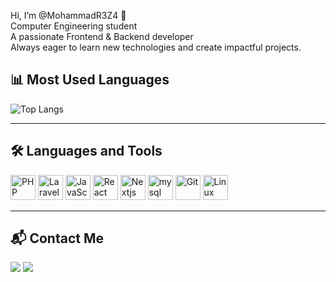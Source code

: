 Hi, I’m @MohammadR3Z4 👋  
Computer Engineering student  
A passionate Frontend & Backend developer  
Always eager to learn new technologies and create impactful projects.

## 📊 Most Used Languages

![Top Langs](https://github-readme-stats.vercel.app/api/top-langs/?username=MohammadR3Z4&theme=github_dark)

---

## 🛠 Languages and Tools

<p align="left">
  <img src="https://cdn.jsdelivr.net/gh/devicons/devicon@latest/icons/php/php-original.svg" alt="PHP" width="40" height="40"/>
  <img src="https://cdn.jsdelivr.net/gh/devicons/devicon@latest/icons/laravel/laravel-original.svg" alt="Laravel" width="40" height="40"/>
  <img src="https://cdn.jsdelivr.net/gh/devicons/devicon/icons/javascript/javascript-original.svg" alt="JavaScript" width="40" height="40"/>
  <img src="https://cdn.jsdelivr.net/gh/devicons/devicon/icons/react/react-original.svg" alt="React" width="40" height="40"/>
  <img src="https://cdn.jsdelivr.net/gh/devicons/devicon@latest/icons/nextjs/nextjs-original.svg" alt="Nextjs" width="40" height="40"/>
  <img src="https://cdn.jsdelivr.net/gh/devicons/devicon@latest/icons/mysql/mysql-original-wordmark.svg" alt="mysql" width="40" height="40"/>
  <img src="https://cdn.jsdelivr.net/gh/devicons/devicon/icons/git/git-original.svg" alt="Git" width="40" height="40"/>
  <img src="https://cdn.jsdelivr.net/gh/devicons/devicon@latest/icons/linux/linux-original.svg" alt="Linux" width="40" height="40"/>
</p>

---

## 📬 Contact Me

<p align="left">
  <a href="mailto:mohammadr3z4.021@yahoo.com" target="_blank"><img src="https://img.shields.io/badge/Email-D14836?style=for-the-badge&logo=gmail&logoColor=white"/></a>
  <a href="https://www.linkedin.com/in/mohammadreza-ghasemnejad-58a061278" target="_blank"><img src="https://img.shields.io/badge/LinkedIn-0077B5?style=for-the-badge&logo=linkedin&logoColor=white"/></a>
</p>



